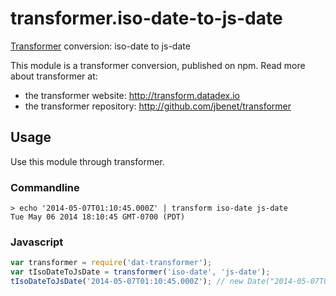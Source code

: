 # transformer.iso-date-to-js-date

[Transformer](http://github.com/jbenet/transformer) conversion: iso-date to js-date

This module is a transformer conversion, published on npm. Read more about transformer at:

- the transformer website: <http://transform.datadex.io>
- the transformer repository: <http://github.com/jbenet/transformer>

## Usage

Use this module through transformer.


### Commandline

```
> echo '2014-05-07T01:10:45.000Z' | transform iso-date js-date
Tue May 06 2014 18:10:45 GMT-0700 (PDT)
```

### Javascript

```js
var transformer = require('dat-transformer');
var tIsoDateToJsDate = transformer('iso-date', 'js-date');
tIsoDateToJsDate('2014-05-07T01:10:45.000Z'); // new Date("2014-05-07T01:10:45.000Z")
```

